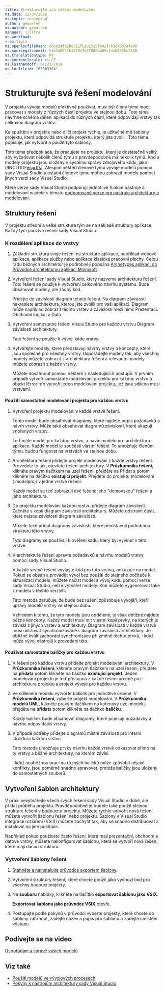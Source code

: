 ```yaml
---
title: Strukturujte svá řešení modelování
ms.date: 11/04/2016
ms.topic: conceptual
author: gewarren
ms.author: gewarren
manager: jillfra
ms.workload:
- multiple
ms.openlocfilehash: 8b602afa2b6611f5201515f492f7b3c7bb7afa08
ms.sourcegitcommit: 94b3a052fb1229c7e7f8804b09c1d403385c7630
ms.translationtype: MT
ms.contentlocale: cs-CZ
ms.lasthandoff: 04/23/2019
ms.locfileid: "63003364"
---
```

# <a name="structure-your-modeling-solution"></a>Strukturujte svá řešení modelování

V projektu vývoje modelů efektivně používat, musí být členy týmu moct pracovat s modely z různých částí projektu ve stejnou dobu. Toto téma navrhne schéma dělení aplikaci do různých částí, které odpovídají vrstvy tak celkovou diagram vrstev.

Ke spuštění v projektu nebo dílčí projekt rychle, je užitečné mít šablony projektu, která odpovídá struktuře projektu, který jste zvolili. Toto téma popisuje, jak vytvořit a použít tyto šablony.

Toto téma předpokládá, že pracujete na projektu, který je dostatečně velký, aby vyžadovat několik členů týmu a pravděpodobně má několik týmů. Kód a modely projektu jsou uloženy v systému správy zdrojového kódu, jako [!INCLUDE[esprtfs](../code-quality/includes/esprtfs_md.md)]. Alespoň někteří členové týmu vývoje modelů pomocí sady Visual Studio a ostatní členové týmu mohou zobrazit modely pomocí jiných verzí sady Visual Studio.

Které verze sady Visual Studio podporují jednotlivé funkce nástroje a modelování najdete v tématu [podporované verze pro nástroje architektury a modelování](../modeling/what-s-new-for-design-in-visual-studio.md#VersionSupport).

## <a name="solution-structure"></a>Struktury řešení

V projektu střední a velké struktura tým se na základě struktury aplikace. Každý tým používá řešení sady Visual Studio.

### <a name="to-divide-an-application-into-layers"></a>K rozdělení aplikace do vrstvy

1. Základní struktura svoje řešení na struktuře aplikace, například webové aplikace, aplikace služby nebo aplikace klasické pracovní plochy. Celou řadu běžných architektur je podrobněji popsána [Archetypes aplikaci do Průvodce architekturou aplikací Microsoft](http://go.microsoft.com/fwlink/?LinkId=196681).

2. Vytvoření řešení sady Visual Studio, který nazveme architekturu řešení. Toto řešení se použije k vytvoření celkového návrhu systému. Bude obsahovat modely, ale žádný kód.

   Přidejte do závislostí diagram tohoto řešení. Na diagram závislostí nakreslete architektura, kterou jste zvolili pro vaši aplikaci. Diagram může například zobrazit těchto vrstev a závislostí mezi nimi: Prezentaci. Obchodní logika; a Data.

4. Vytvoření samostatné řešení Visual Studio pro každou vrstvu Diagram závislostí architektury.

   Tato řešení se použije k vývoji kódu vrstvy.

5. Vytvářejte modely, které představují návrhy vrstvy a koncepty, které jsou společné pro všechny vrstvy. Uspořádejte modely tak, aby všechny modely můžete zobrazit z architektury řešení a relevantní modely můžete zobrazit z každé vrstvy.

   Můžete dosáhnout pomocí některé z následujících postupů. V prvním případě vytvoří samostatné modelování projektu pro každou vrstvu a objekt IErrorInfo vytvoří jeden modelování projektu, jež jsou sdílena mezi vrstvami.

#### <a name="use-a-separate-modeling-project-for-each-layer"></a>Použití samostatné modelování projektu pro každou vrstvu

1. Vytvoření projektu modelování v každé vrstvě řešení.

   Tento model bude obsahovat diagramy, které najdete popis požadavků a návrh vrstvy. Může také obsahovat diagramů závislostí, které ukazují vnořených vrstev.

   Teď máte model pro každou vrstvu, a navíc modelu pro architekturu aplikace. Každý model je součástí vlastní řešení. To umožňuje členům týmu. budou fungovat na vrstvách ve stejnou dobu.

2. Architektura řešení přidejte projekt modelování z každé vrstvy řešení. Provedete to tak, otevřete řešení architektury. V **Průzkumníka řešení**, klikněte pravým tlačítkem na uzel řešení, přejděte na Přidat a potom klikněte na tlačítko **existující projekt**. Přejděte do projektu modelování (.modelproj) v jedné vrstvě řešení.

   Každý model se teď zobrazují dvě řešení: jeho "domovskou" řešení a jeho architektura.

3. Do projektu modelování každou vrstvu přidejte diagram závislostí. Začněte s kopii diagram závislostí architektury. Můžete odstranit části, které nejsou závislosti diagram závislostí.

   Můžete také přidat diagramy závislostí, které představují podrobnou strukturu této vrstvy.

   Tyto diagramy se používají k ověření kódu, který byl vyvinut v této vrstvě.

4. V architektuře řešení upravte požadavků a návrhu modelů vrstvy pomocí sady Visual Studio.

   V každé vrstvě řešení vyvíjejte kód pro tuto vrstvu, odkazuje na model. Pokud se obsah a provádět vývoj bez použití do stejného počítače k aktualizaci modelu, můžete načíst model a vývoj kódu pomocí verze sady Visual Studio, nelze vytvářet modely. Kód můžete vygenerovat také z modelu v těchto verzích.

   Tato metoda zaručuje, že bude bez rušení způsobuje vývojáři, kteří úpravy modelů vrstvy ve stejnou dobu.

   Vzhledem k tomu, že tyto modely jsou oddělené, je však obtížné najdete běžné koncepty. Každý model musí mít vlastní kopii prvky, na kterých je závislá z jiných vrstev a architektury. Diagram závislostí v každé vrstvě musí udržovat synchronizované s diagram závislostí architektury. Je obtížné kvůli zachování synchronizace při změně těchto prvků, i když může vývoj nástrojů k provedení této.

#### <a name="use-a-separate-package-for-each-layer"></a>Používat samostatné balíčky pro každou vrstvu

1. V řešení pro každou vrstvu přidejte projekt modelování architektury. V **Průzkumníka řešení**, klikněte pravým tlačítkem na uzel řešení, přejděte na **přidat**a potom klikněte na tlačítko **existující projekt**. Jeden modelování projektu je teď přístupná z každé řešení určené pro: architektura projektu a projekt vývoje pro každou vrstvu.

2. Ve sdíleném modelu vytvořte balíček pro jednotlivé úrovně: V **Průzkumníka řešení**, vyberte projekt modelování. V **Průzkumníku modelů UML**, klikněte pravým tlačítkem na kořenový uzel modelu, přejděte na **přidat**a potom klikněte na tlačítko **balíčku**.

   Každý balíček bude obsahovat diagramy, které popisují požadavky a návrhu odpovídající vrstvy.

3. V případě potřeby přidejte diagramů místní závislostí pro interní strukturu každou vrstvu.

   Tato metoda umožňuje prvky návrhu každé vrstvě odkazovat přímo na ty vrstvy a běžné architektury, na kterém závisí.

   I když souběžnou prací na různých balíčků může způsobit nějaké konflikty, jsou poměrně snadno spravovat, protože balíčky jsou uloženy do samostatných souborů.

## <a name="create-architecture-templates"></a>Vytvoření šablon architektury

V praxi nevytvářejte všech svých řešení sady Visual Studio v době, ale přidat průběhu projektu. Pravděpodobně je budete také použít stejnou strukturu řešení v budoucnu projekty. Můžete rychle vytvořit nová řešení, můžete vytvořit šablonu řešení nebo projektu. Šablony v Visual Studio integrace rozšíření (VSIX) můžete zachytit tak, aby se snadno distribuovat a instalovat na jiné počítače.

Například pokud používáte často řešení, která mají prezentační, obchodní a datové vrstvy, můžete nakonfigurovat šablonu, která se vytvoří nová řešení, které mají danou strukturu.

### <a name="to-create-a-solution-template"></a>Vytvoření šablony řešení

1. [Stáhněte a nainstalujte průvodce exportem šablony](http://go.microsoft.com/fwlink/?LinkId=196686).

2. Vytvoření struktury řešení, které chcete použít jako výchozí bod pro všechny budoucí projekty.

3. Na **souboru** nabídky, klikněte na tlačítko **exportovat šablonu jako VSIX**.

   **Exportovat šablonu jako průvodce VSIX** otevře.

4. Postupujte podle pokynů v průvodci vyberte projekty, které chcete do šablony zahrnout, zadejte název a popis pro šablonu a zadejte umístění výstupu.

## <a name="watch-a-video"></a>Podívejte se na video

[Uspořádání a správě vašich modelů](https://channel9.msdn.com/blogs/clinted/uml-with-vs-2010-part-9-organizing-and-managing-your-models)

## <a name="see-also"></a>Viz také

- [Použití modelů ve vývojových procesech](../modeling/use-models-in-your-development-process.md)
- [Pokyny k nástrojům architektury sady Visual Studio](../modeling/visual-studio-architecture-tooling-guidance.md)
